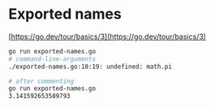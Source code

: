 # Exported names

[https://go.dev/tour/basics/3](https://go.dev/tour/basics/3)


```bash
go run exported-names.go                           
# command-line-arguments
./exported-names.go:10:19: undefined: math.pi

# after commenting
go run exported-names.go
3.141592653589793
```